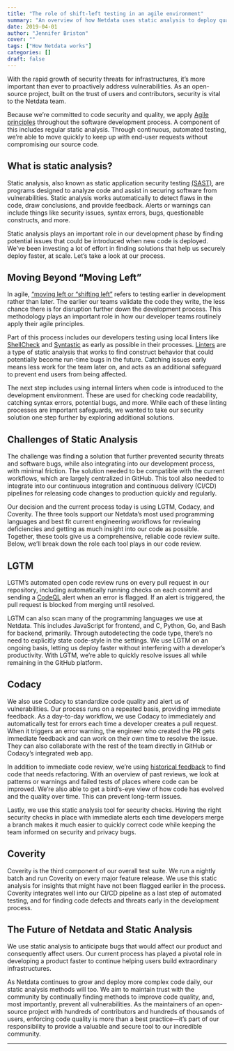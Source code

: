 ```yaml
---
title: "The role of shift-left testing in an agile environment"
summary: "An overview of how Netdata uses static analysis to deploy quality code at scale, while preventing security and vulnerability issues"
date: 2019-04-01
author: "Jennifer Briston"
cover: ""
tags: ["How Netdata works"]
categories: []
draft: false
---
```

With the rapid growth of security threats for infrastructures, it’s more important than ever to proactively address vulnerabilities. As an open-source project, built on the trust of users and contributors, security is vital to the Netdata team. 

Because we’re committed to code security and quality, we apply [Agile principles](https://agilemanifesto.org/) throughout the software development process. A component of this includes regular static analysis. Through continuous, automated testing, we’re able to move quickly to keep up with end-user requests without compromising our source code. 

## What is static analysis? 
Static analysis, also known as static application security testing [(SAST)](https://www.gartner.com/en/information-technology/glossary/static-application-security-testing-sast), are programs designed to analyze code and assist in securing software from vulnerabilities. Static analysis works automatically to detect flaws in the code, draw conclusions, and provide feedback. Alerts or warnings can include things like security issues, syntax errors, bugs, questionable constructs, and more. 

Static analysis plays an important role in our development phase by finding potential issues that could be introduced when new code is deployed. We’ve been investing a lot of effort in finding solutions that help us securely deploy faster, at scale. Let’s take a look at our process.     

## Moving Beyond “Moving Left”
In agile, [“moving left or “shifting left”](https://dzone.com/articles/the-shift-left-principle-and-devops-1) refers to testing earlier in development rather than later. The earlier our teams validate the code they write, the less chance there is for disruption further down the development process. This methodology plays an important role in how our developer teams routinely apply their agile principles.

Part of this process includes our developers testing using local linters like [ShellCheck](https://github.com/koalaman/shellcheck) and [Syntastic](https://github.com/vim-syntastic/syntastic) as early as possible in their processes. [Linters](https://en.wikipedia.org/wiki/Lint_(software)) are a type of static analysis that works to find construct behavior that could potentially become run-time bugs in the future. Catching issues early means less work for the team later on, and acts as an additional safeguard to prevent end users from being affected. 

The next step includes using internal linters when code is introduced to the development environment. These are used for checking code readability, catching syntax errors, potential bugs, and more. While each of these linting processes are important safeguards, we wanted to take our security solution one step further by exploring additional solutions. 

## Challenges of Static Analysis  
The challenge was finding a solution that further prevented security threats and software bugs, while also integrating into our development process, with minimal friction. The solution needed to be compatible with the current workflows, which are largely centralized in GitHub. This tool also needed to integrate into our continuous integration and continuous delivery (CI/CD) pipelines for releasing code changes to production quickly and regularly. 

Our decision and the current process today is using LGTM, Codacy, and Coverity. The three tools support our Netdata’s most used programming languages and best fit current engineering workflows for reviewing deficiencies and getting as much insight into our code as possible. Together, these tools give us a comprehensive, reliable code review suite. Below, we’ll break down the role each tool plays in our code review. 

## LGTM
LGTM’s automated open code review runs on every pull request in our repository, including automatically running checks on each commit and sending a [CodeQL](https://lgtm.com/projects/g/netdata/netdata/alerts/?mode=list) alert when an error is flagged. If an alert is triggered, the pull request is blocked from merging until resolved. 

LGTM can also scan many of the programming languages we use at Netdata. This includes JavaScript for frontend, and C, Python, Go, and Bash for backend, primarily. Through autodetecting the code type, there’s no need to explicitly state code-style in the settings. We use LGTM on an ongoing basis, letting us deploy faster without interfering with a developer’s productivity. With LGTM, we’re able to quickly resolve issues all while remaining in the GitHub platform. 

## Codacy
We also use Codacy to standardize code quality and alert us of vulnerabilities. Our process runs on a repeated basis, providing immediate feedback. As a day-to-day workflow, we use Codacy to immediately and automatically test for errors each time a developer creates a pull request. When it triggers an error warning, the engineer who created the PR gets immediate feedback and can work on their own time to resolve the issue. They can also collaborate with the rest of the team directly in GitHub or Codacy’s integrated web app.

In addition to immediate code review, we’re using [historical feedback](https://blog.codacy.com/discover-and-predict-your-code-quality-trends/) to find code that needs refactoring. With an overview of past reviews, we look at patterns or warnings and failed tests of places where code can be improved. We’re also able to get a bird’s-eye view of how code has evolved and the quality over time. This can prevent long-term issues. 

Lastly, we use this static analysis tool for security checks. Having the right security checks in place with immediate alerts each time developers merge a branch makes it much easier to quickly correct code while keeping the team informed on security and privacy bugs. 

## Coverity 
Coverity is the third component of our overall test suite. We run a nightly batch and run Coverity on every major feature release. We use this static analysis for insights that might have not been flagged earlier in the process. Coverity integrates well into our CI/CD pipeline as a last step of automated testing, and for finding code defects and threats early in the development process. 

## The Future of Netdata and Static Analysis 
We use static analysis to anticipate bugs that would affect our product and consequently affect users. Our current process has played a pivotal role in developing a product faster to continue helping users build extraordinary infrastructures. 

As Netdata continues to grow and deploy more complex code daily, our static analysis methods will too. We aim to maintain trust with the community by continually finding methods to improve code quality, and, most importantly, prevent all vulnerabilities. As the maintainers of an open-source project with hundreds of contributors and hundreds of thousands of users, enforcing code quality is more than a best practice—it’s part of our responsibility to provide a valuable and secure tool to our incredible community.

---
